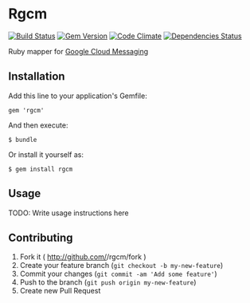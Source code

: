 # Rgcm

[![Build Status](https://api.travis-ci.org/aklaiber/rgcm.svg)][travis]
[![Gem Version](http://img.shields.io/gem/v/rgcm.svg)][gem]
[![Code Climate](https://codeclimate.com/github/aklaiber/rgcm.png)][codeclimate]
[![Dependencies Status](http://img.shields.io/gemnasium/aklaiber/rgcm.svg)][gemnasium]

[travis]: https://travis-ci.org/aklaiber/rgcm
[gem]: https://rubygems.org/gems/rgcm
[codeclimate]: https://codeclimate.com/github/aklaiber/rgcm
[gemnasium]: https://gemnasium.com/aklaiber/rgcm


Ruby mapper for [Google Cloud Messaging](http://developer.android.com/guide/google/gcm/index.html)

## Installation

Add this line to your application's Gemfile:

    gem 'rgcm'

And then execute:

    $ bundle

Or install it yourself as:

    $ gem install rgcm

## Usage

TODO: Write usage instructions here

## Contributing

1. Fork it ( http://github.com/<my-github-username>/rgcm/fork )
2. Create your feature branch (`git checkout -b my-new-feature`)
3. Commit your changes (`git commit -am 'Add some feature'`)
4. Push to the branch (`git push origin my-new-feature`)
5. Create new Pull Request
